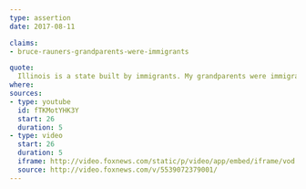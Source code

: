 ```yaml
---
type: assertion
date: 2017-08-11

claims:
- bruce-rauners-grandparents-were-immigrants

quote:
  Illinois is a state built by immigrants. My grandparents were immigrants.
where:
sources:
- type: youtube
  id: fTKMotYHK3Y
  start: 26
  duration: 5
- type: video
  start: 26
  duration: 5
  iframe: http://video.foxnews.com/static/p/video/app/embed/iframe/vod.html?video_id=5539072379001
  source: http://video.foxnews.com/v/5539072379001/
---
```

